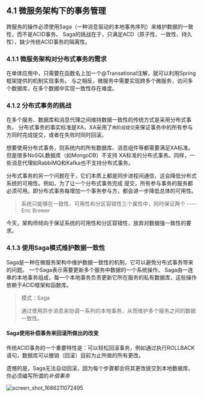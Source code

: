 ## 4.1 微服务架构下的事务管理

跨服务的操作必须使用Saga（一种消息驱动的本地事务序列）来维护数据的一致性，而不是ACID事务。
Saga的挑战在于，只满足ACD（原子性、一致性、持久性），缺少传统ACID事务的隔离性。

### 4.1.1 微服务架构对分布式事务的需求
在单体应用中，只需要在函数名上加一个@Transational注解，就可以利用Spring框架提供的机制实现事务。
与之相反，微服务中需要实现跨多个微服务，访问多个数据库，在多个数据中实现一致性存在难度。

### 4.1.2 分布式事务的挑战
在多个服务、数据库和消息代理之间维持数据一致性的传统方式是采用分布式事务。
分布式事务的事实标准是XA，XA采用了`两阶段提交`来保证事务中的所有参与方同时完成提交，或者在失败时同时回滚。

想要使用分布式事务，则系统内的所有数据库、消息组件等都需要满足XA标准。但是很多NoSQL数据库（如MongoDB）不支持
XA标准的分布式事务。同样，一些消息代理如RabbiMQ和Kafka也不支持分布式事务。

分布式事务的另一个问题在于，它们本质上都是同步进程间通信，这会降低分布式系统的可用性。例如，为了让一个分布式事务完成
提交，所有参与事务的服务都必须可用。即分布式事务每增加一个事务参与方，都会进一步降低总体的可用性。

> 系统只能够在一致性、可用性和分区容错性三个属性中，同时保证两个 ----Eric Brewer

今天，架构师倾向于保证系统的可用性和分区容错性，放弃对数据强一致性的要求。

### 4.1.3 使用Saga模式维护数据一致性
Saga是一种在微服务架构中维护数据一致性的机制，它可以避免分布式事务带来的问题。
一个Saga表示需要更新多个服务中数据的一个系统操作。
Saga由一连串的本地事务组成，每一个本地事务负责更新它所在服务的私有数据库，这些操作依赖于ACID框架和函数库。

> 模式：Saga
> 
> 通过使用异步消息来协调一系列的本地事务，从而维护多个服务之间的数据一致性。

#### Saga使用补偿事务来回滚所做出的改变
传统ACID事务的一个重要特性是：可以轻松回滚事务，例如通过执行ROLLBACK语句，数据库可以撤销（回滚）目前为止所做的所有更改。

遗憾的是，Saga无法自动回滚，因为每个步骤都会将其更改提交到本地数据库。你必须编写所谓的*补偿事务*


![screen_shot_1686211072495](https://github.com/lemonshen00/reading-record/assets/13763576/cef8073c-f490-4363-b207-9ad488ed209a)






